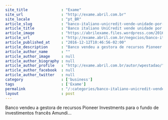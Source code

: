 ```yaml
---
site_title               : "Exame"
site_url                 : "http://exame.abril.com.br"
site_locale              : "pt_BR"
article_slug             : "banco-italiano-unicredit-vende-unidade-por-3-8-bilhoes"
article_title            : "Banco italiano UniCredit vende unidade por € 3,8 bilhões"
article_image            : "https://abrilexame.files.wordpress.com/2016/09/size_960_16_9_sede-do-banco-unicredit9.jpg?quality=70&strip=all&w=960"
article_url              : "http://exame.abril.com.br/negocios/banco-italiano-unicredit-vende-unidade-por-e-38-bilhoes/"
article_published_at     : "2016-12-12T10:46:56-02:00"
article_description      : "Banco vendeu a gestora de recursos Pioneer Investments para o fundo de investimentos francês Amundi..."
article_author_name      : ""
article_author_image     : null
article_author_biography : null
article_author_profile   : "http://exame.abril.com.br/autor/wpestadao/"
article_author_facebook  : null
article_author_twitter   : null
category                 : ['business']
tags                     : ['Exame']
permalink                : "/:categories/banco-italiano-unicredit-vende-unidade-por-3-8-bilhoes/"
layout                   : post
---
```


Banco vendeu a gestora de recursos Pioneer Investments para o fundo de investimentos francês Amundi...
